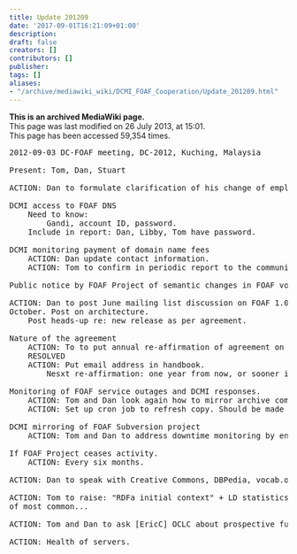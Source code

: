 ```yaml
---
title: Update 201209
date: '2017-09-01T16:21:09+01:00'
description: 
draft: false
creators: []
contributors: []
publisher: 
tags: []
aliases:
- "/archive/mediawiki_wiki/DCMI_FOAF_Cooperation/Update_201209.html"
---
```


 **This is an archived MediaWiki page.**  
This page was last modified on 26 July 2013, at 15:01.  
This page has been accessed 59,354 times.

<pre>2012-09-03 DC-FOAF meeting, DC-2012, Kuching, Malaysia

Present: Tom, Dan, Stuart

ACTION: Dan to formulate clarification of his change of employer and ongoing commitment to FOAF.

DCMI access to FOAF DNS
    Need to know:
        Gandi, account ID, password.
    Include in report: Dan, Libby, Tom have password.

DCMI monitoring payment of domain name fees
    ACTION: Dan update contact information.
    ACTION: Tom to confirm in periodic report to the community.

Public notice by FOAF Project of semantic changes in FOAF vocabulary.

ACTION: Dan to post June mailing list discussion on FOAF 1.0. New release by 1
October. Post on architecture.
    Post heads-up re: new release as per agreement.

Nature of the agreement
    ACTION: To to put annual re-affirmation of agreement on schedule.
    RESOLVED
    ACTION: Put email address in handbook.
        Nesxt re-affirmation: one year from now, or sooner if opportunity.

Monitoring of FOAF service outages and DCMI responses.
    ACTION: Tom and Dan look again how to mirror archive complete SVN by end of year.
    ACTION: Set up cron job to refresh copy. Should be made available publicly.

DCMI mirroring of FOAF Subversion project
    ACTION: Tom and Dan to address downtime monitoring by end-2012.

If FOAF Project ceases activity.
    ACTION: Every six months.

ACTION: Dan to speak with Creative Commons, DBPedia, vocab.org

ACTION: Tom to raise: "RDFa initial context" + LD statistics: monitoring health
of most common...

ACTION: Tom and Dan to ask [EricC] OCLC about prospective future of purl.org.

ACTION: Health of servers.
</pre>
